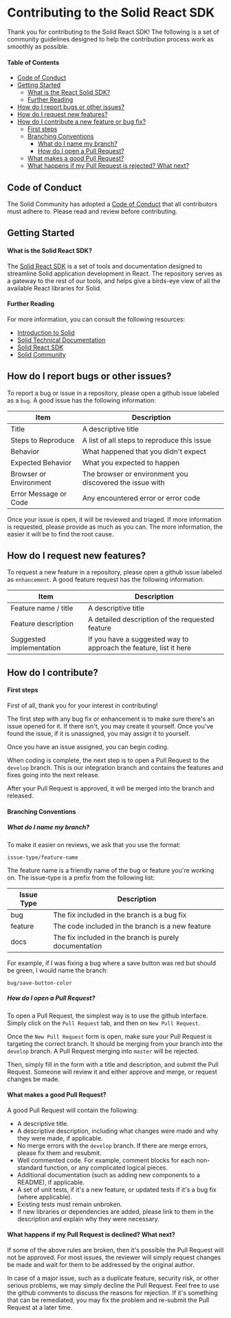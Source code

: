 # Contributing to the Solid React SDK

Thank you for contributing to the Solid React SDK! The following is a set of community guidelines designed to help the contribution process work as smoothly as possible.

#### Table of Contents
  - [Code of Conduct](#code-of-conduct)
  - [Getting Started](#getting-started)
    - [What is the React Solid SDK?](#what-is-the-solid-react-sdk)
    - [Further Reading](#further-reading)
  - [How do I report bugs or other issues?](#how-do-i-report-bugs-or-other-issues)
  - [How do I request new features?](#how-do-i-request-new-features)
  - [How do I contribute a new feature or bug fix?](#how-do-i-contribute)
    - [First steps](#first-steps)
    - [Branching Conventions](#branching-conventions)
      - [What do I name my branch?](#what-do-i-name-my-branch)
      - [How do I open a Pull Request?](#how-do-i-open-a-pull-request)
    - [What makes a good Pull Request?](#what-makes-a-good-pull-request)
    - [What happens if my Pull Request is rejected? What next?](#what-happens-if-my-pull-request-is-declined-what-next)
    
  
  ## Code of Conduct
  The Solid Community has adopted a [Code of Conduct](https://github.com/solid/community/blob/master/code-of-conduct.md) that all contributors must adhere to. Please read and review before contributing.
  
  ## Getting Started
  
  #### What is the Solid React SDK?
  The [Solid React SDK](https://github.com/Inrupt-inc/solid-react-sdk) is a set of tools and documentation designed to streamline Solid application development in React. The repository serves as a gateway to the rest of our tools, and helps give a birds-eye view of all the available React libraries for Solid.
  

  #### Further Reading
  For more information, you can consult the following resources:
  * [Introduction to Solid](https://solid.inrupt.com/how-it-works)
  * [Solid Technical Documentation](https://solid.inrupt.com/docs/getting-started)
  * [Solid React SDK](https://github.com/Inrupt-inc/solid-react-sdk)
  * [Solid Community](https://solid.inrupt.com/community)
  
    
  ## How do I report bugs or other issues?
  To report a bug or issue in a repository, please open a github issue labeled as a `bug`. A good issue has the following information:
  
  | Item                    | Description                                               |
  | -----------             | -----------                                               |
  | Title                   | A descriptive title                                       |
  | Steps to Reproduce      | A list of all steps to reproduce this issue               |
  | Behavior                | What happened that you didn't expect                      |
  | Expected Behavior       | What you expected to happen                               |
  | Browser or Environment  | The browser or environment you discovered the issue with  |
  | Error Message or Code   | Any encountered error or error code                       |
  
  Once your issue is open, it will be reviewed and triaged. If more information is requested, please provide as much as you can. The more information, the easier it will be to find the root cause.
  
  ## How do I request new features?
  To request a new feature in a repository, please open a github issue labeled as `enhancement`. A good feature request has the following information:
  
  | Item                        | Description                                                       |
  | -------------               | ---------------                                                   |
  | Feature name / title        | A descriptive title                                               |
  | Feature description         | A detailed description of the requested feature                   |
  | Suggested implementation    | If you have a suggested way to approach the feature, list it here | 
  
  ## How do I contribute?
  
  #### First steps
  First of all, thank you for your interest in contributing!
  
  The first step with any bug fix or enhancement is to make sure there's an issue opened for it. If there isn't, you may create it yourself. Once you've found the issue, if it is unassigned, you may assign it to yourself.
  
  Once you have an issue assigned, you can begin coding.
  
  When coding is complete, the next step is to open a Pull Request to the `develop` branch. This is our integration branch and contains the features and fixes going into the next release.
  
  After your Pull Request is approved, it will be merged into the branch and released.    
  
  #### Branching Conventions
  
  ##### What do I name my branch?
  To make it easier on reviews, we ask that you use the format:
  
  `issue-type/feature-name`
  
  The feature name is a friendly name of the bug or feature you're working on. The issue-type is a prefix from the following list:
  
  | Issue Type          | Description                                               |
  | -----------         | --------------                                            |
  | bug                 | The fix included in the branch is a bug fix               |
  | feature             | The code included in the branch is a new feature          |
  | docs                | The fix included in the branch is purely documentation    |
  
  For example, if I was fixing a bug where a save button was red but should be green, I would name the branch:
  
  `bug/save-button-color`
  
  ##### How do I open a Pull Request?
  To open a Pull Request, the simplest way is to use the github interface. Simply click on the `Pull Request` tab, and then on `New Pull Request`. 
  
  Once the `New Pull Request` form is open, make sure your Pull Request is targeting the correct branch. It should be merging from your branch into the `develop` branch. A Pull Request merging into `master` will be rejected.
  
  Then, simply fill in the form with a title and description, and submit the Pull Request. Someone will review it and either approve and merge, or request changes be made.
      
  #### What makes a good Pull Request?
  A good Pull Request will contain the following:
  
  * A descriptive title.
  * A descriptive description, including what changes were made and why they were made, if applicable.
  * No merge errors with the `develop` branch. If there are merge errors, please fix them and resubmit.
  * Well commented code. For example, comment blocks for each non-standard function, or any complicated logical pieces.
  * Additional documentation (such as adding new components to a README), if applicable.
  * A set of unit tests, if it's a new feature, or updated tests if it's a bug fix (where applicable).
  * Existing tests must remain unbroken.
  * If new libraries or dependencies are added, please link to them in the description and explain why they were necessary.
  
  
  #### What happens if my Pull Request is declined? What next?
  If some of the above rules are broken, then it's possible the Pull Request will not be approved. For most issues, the reviewer will simply request changes be made and wait for them to be addressed by the original author.
  
  In case of a major issue, such as a duplicate feature, security risk, or other serious problems, we may simply decline the Pull Request. Feel free to use the github comments to discuss the reasons for rejection. If it's something that can be remediated, you may fix the problem and re-submit the Pull Request at a later time.
  
 
